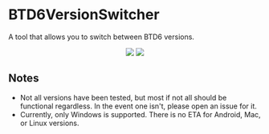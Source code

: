 # BTD6VersionSwitcher
A tool that allows you to switch between BTD6 versions.
<p align="center">
    <a alt="Downloads">
        <img src="https://img.shields.io/github/downloads/BowDown097/BTD6VersionSwitcher/total" /></a>
    <a href="https://discord.gg/MmnUCWV" alt="Discord">
        <img src="https://img.shields.io/discord/504782676331331584" /></a>
</p>

## Notes
- Not all versions have been tested, but most if not all should be functional regardless. In the event one isn't, please open an issue for it.
- Currently, only Windows is supported. There is no ETA for Android, Mac, or Linux versions.